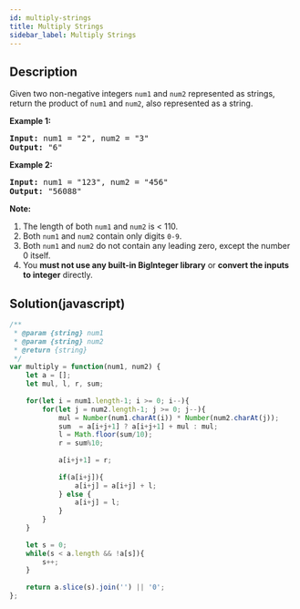```yaml
---
id: multiply-strings
title: Multiply Strings
sidebar_label: Multiply Strings
---
```

## Description
<div class="description">
<p>Given two non-negative integers <code>num1</code> and <code>num2</code> represented as strings, return the product of <code>num1</code> and <code>num2</code>, also represented as a string.</p>

<p><strong>Example 1:</strong></p>

<pre>
<strong>Input:</strong> num1 = &quot;2&quot;, num2 = &quot;3&quot;
<strong>Output:</strong> &quot;6&quot;</pre>

<p><strong>Example 2:</strong></p>

<pre>
<strong>Input:</strong> num1 = &quot;123&quot;, num2 = &quot;456&quot;
<strong>Output:</strong> &quot;56088&quot;
</pre>

<p><strong>Note:</strong></p>

<ol>
	<li>The length of both <code>num1</code> and <code>num2</code> is &lt; 110.</li>
	<li>Both <code>num1</code> and <code>num2</code> contain&nbsp;only digits <code>0-9</code>.</li>
	<li>Both <code>num1</code> and <code>num2</code>&nbsp;do not contain any leading zero, except the number 0 itself.</li>
	<li>You <strong>must not use any built-in BigInteger library</strong> or <strong>convert the inputs to integer</strong> directly.</li>
</ol>

</div>

## Solution(javascript)
```javascript
/**
 * @param {string} num1
 * @param {string} num2
 * @return {string}
 */
var multiply = function(num1, num2) {
    let a = [];
    let mul, l, r, sum;
    
    for(let i = num1.length-1; i >= 0; i--){
        for(let j = num2.length-1; j >= 0; j--){
            mul = Number(num1.charAt(i)) * Number(num2.charAt(j));
            sum  = a[i+j+1] ? a[i+j+1] + mul : mul;
            l = Math.floor(sum/10);
            r = sum%10;
            
            a[i+j+1] = r;
            
            if(a[i+j]){
                a[i+j] = a[i+j] + l;
            } else {
                a[i+j] = l;
            }
        }    
    }
    
    let s = 0;
    while(s < a.length && !a[s]){
        s++;
    }
    
    return a.slice(s).join('') || '0';
};
```